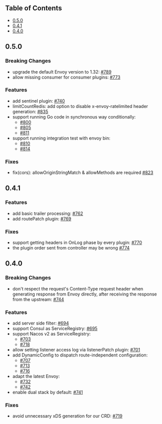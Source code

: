 ## Table of Contents

- [0.5.0](#050)
- [0.4.1](#041)
- [0.4.0](#040)

## 0.5.0

### Breaking Changes

- upgrade the default Envoy version to 1.32: [#789](https://github.com/mosn/htnn/pull/789)
- allow missing consumer for consumer plugins: [#773](https://github.com/mosn/htnn/pull/773)

### Features

- add sentinel plugin: [#740](https://github.com/mosn/htnn/pull/740)
- limitCountRedis: add option to disable x-envoy-ratelimited header generation: [#835](https://github.com/mosn/htnn/pull/835)
- support running Go code in synchronous way conditionally:
  - [#800](https://github.com/mosn/htnn/pull/800)
  - [#805](https://github.com/mosn/htnn/pull/805)
  - [#811](https://github.com/mosn/htnn/pull/811)
- support running integration test with envoy bin:
  - [#810](https://github.com/mosn/htnn/pull/810)
  - [#814](https://github.com/mosn/htnn/pull/814)

### Fixes

- fix(cors): allowOriginStringMatch & allowMethods are required [#823](https://github.com/mosn/htnn/pull/823)

## 0.4.1

### Features

- add basic trailer processing: [#762](https://github.com/mosn/htnn/pull/762)
- add routePatch plugin: [#769](https://github.com/mosn/htnn/pull/769)

### Fixes

- support getting headers in OnLog phase by every plugin: [#770](https://github.com/mosn/htnn/pull/770)
- the plugin order sent from controller may be wrong [#774](https://github.com/mosn/htnn/pull/774)

## 0.4.0

### Breaking Changes

- don't respect the request's Content-Type request header when generating response from Envoy directly, after receiving the response from the upstream: [#744](https://github.com/mosn/htnn/pull/744)

### Features

- add server side filter: [#694](https://github.com/mosn/htnn/pull/694)
- support Consul as ServiceRegistry: [#695](https://github.com/mosn/htnn/pull/695)
- support Nacos v2 as ServiceRegistry:
  - [#703](https://github.com/mosn/htnn/pull/703)
  - [#718](https://github.com/mosn/htnn/pull/718)
- allow setting listener access log via listenerPatch plugin: [#701](https://github.com/mosn/htnn/pull/701)
- add DynamicConfig to dispatch route-independent configuration:
  - [#707](https://github.com/mosn/htnn/pull/707)
  - [#713](https://github.com/mosn/htnn/pull/713)
  - [#716](https://github.com/mosn/htnn/pull/716)
- adapt the latest Envoy:
  - [#732](https://github.com/mosn/htnn/pull/732)
  - [#742](https://github.com/mosn/htnn/pull/742)
- enable dual stack by default: [#741](https://github.com/mosn/htnn/pull/741)

### Fixes

- avoid unnecessary xDS generation for our CRD: [#719](https://github.com/mosn/htnn/pull/719)
